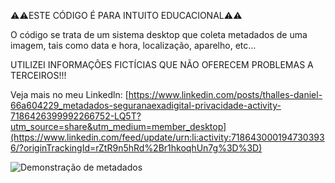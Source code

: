 ⚠️⚠️ESTE CÓDIGO É PARA INTUITO EDUCACIONAL⚠️⚠️

O código se trata de um sistema desktop que coleta metadados de uma imagem, tais como data e hora, localização, aparelho, etc...

UTILIZEI INFORMAÇÕES FICTÍCIAS QUE NÃO OFERECEM PROBLEMAS A TERCEIROS!!!

Veja mais no meu Linkedln: [https://www.linkedin.com/posts/thalles-daniel-66a604229_metadados-seguranaexadigital-privacidade-activity-7186426399992266752-LQ5T?utm_source=share&utm_medium=member_desktop](https://www.linkedin.com/feed/update/urn:li:activity:7186430001947303936/?originTrackingId=rZtR9n5hRd%2Br1hkoqhUn7g%3D%3D)

![Demonstração de metadados](https://novo-portifolio-o17u2zt71-thallesdaniels-projects.vercel.app/assets/videos/metadados.gif)
